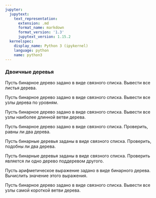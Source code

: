 ```yaml
---
jupyter:
  jupytext:
    text_representation:
      extension: .md
      format_name: markdown
      format_version: '1.3'
      jupytext_version: 1.15.2
  kernelspec:
    display_name: Python 3 (ipykernel)
    language: python
    name: python3
---
```


### Двоичные деревья


Пусть бинарное дерево задано в виде связного списка.
Вывести все листья дерева.


Пусть бинарное дерево задано в виде связного списка.
Вывести все узлы дерева по уровням.


Пусть бинарное дерево задано в виде связного списка.
Вывести все узлы наиболее длинной ветви дерева.


Пусть бинарное дерево задано в виде связного списка.
Проверить, равны ли два дерева.


Пусть бинарные деревья заданы в виде связного списка.
Проверить, подобны ли два дерева.


Пусть бинарные деревья заданы в виде связного списка.
Проверить является ли одно дерево поддеревом другого.


Пусть арифметическое выражение задано в виде бинарного дерева.
Вычислить значение этого выражения.


Пусть бинарное дерево задано в виде связного списка.
Вывести все узлы самой короткой ветви дерева.
